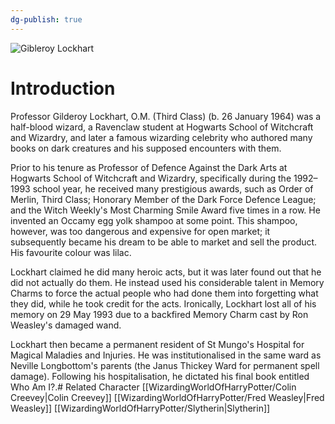 ```yaml
---
dg-publish: true
---
```

![Gibleroy Lockhart](http://rxbg5ysja.bkt.gdipper.com/Gibleroy_Lockhart.png)
# Introduction
Professor Gilderoy Lockhart, O.M. (Third Class) (b. 26 January 1964) was a half-blood wizard, a Ravenclaw student at Hogwarts School of Witchcraft and Wizardry, and later a famous wizarding celebrity who authored many books on dark creatures and his supposed encounters with them.

Prior to his tenure as Professor of Defence Against the Dark Arts at Hogwarts School of Witchcraft and Wizardry, specifically during the 1992–1993 school year, he received many prestigious awards, such as Order of Merlin, Third Class; Honorary Member of the Dark Force Defence League; and the Witch Weekly's Most Charming Smile Award five times in a row. He invented an Occamy egg yolk shampoo at some point. This shampoo, however, was too dangerous and expensive for open market; it subsequently became his dream to be able to market and sell the product. His favourite colour was lilac.

Lockhart claimed he did many heroic acts, but it was later found out that he did not actually do them. He instead used his considerable talent in Memory Charms to force the actual people who had done them into forgetting what they did, while he took credit for the acts. Ironically, Lockhart lost all of his memory on 29 May 1993 due to a backfired Memory Charm cast by Ron Weasley's damaged wand.

Lockhart then became a permanent resident of St Mungo's Hospital for Magical Maladies and Injuries. He was institutionalised in the same ward as Neville Longbottom's parents (the Janus Thickey Ward for permanent spell damage). Following his hospitalisation, he dictated his final book entitled Who Am I?.# Related Character
[[WizardingWorldOfHarryPotter/Colin Creevey\|Colin Creevey]]
[[WizardingWorldOfHarryPotter/Fred Weasley\|Fred Weasley]]
[[WizardingWorldOfHarryPotter/Slytherin\|Slytherin]]

